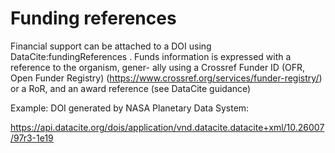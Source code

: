 # Funding references

Financial support can be attached to a DOI using DataCite:fundingReferences .
Funds information is expressed with a reference to the organism, gener-
ally using a Crossref Funder ID (OFR, Open Funder Registry) (https://www.crossref.org/services/funder-registry/) or a RoR,
and an award reference (see DataCite guidance)

Example: DOI generated by NASA Planetary Data System: 

https://api.datacite.org/dois/application/vnd.datacite.datacite+xml/10.26007/97r3-1e19

